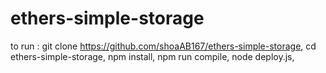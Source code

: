 # ethers-simple-storage
to run :
git clone https://github.com/shoaAB167/ethers-simple-storage, 
cd ethers-simple-storage, 
npm install,
npm run compile,
node deploy.js,

